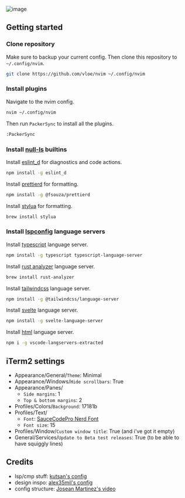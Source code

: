 ![image](https://pub-17a0349a6dd0473f8502957f5c524d98.r2.dev/preview.png)

## Getting started

### Clone repository

Make sure to backup your current config. Then clone this repository to `~/.config/nvim`.

```sh
git clone https://github.com/vloe/nvim ~/.config/nvim
```

### Install plugins

Navigate to the nvim config.

```sh
nvim ~/.config/nvim
```

Then run `PackerSync` to install all the plugins.

```sh
:PackerSync
```

### Install [null-ls](https://github.com/jose-elias-alvarez/null-ls.nvim) builtins

Install [eslint_d](https://github.com/jose-elias-alvarez/null-ls.nvim/blob/07897774c3b2f14d71b2ca51f3014d1055da9657/doc/BUILTINS.md#eslint_d) for diagnostics and code actions.

```sh
npm install -g eslint_d
```

Install [prettierd](https://github.com/jose-elias-alvarez/null-ls.nvim/blob/07897774c3b2f14d71b2ca51f3014d1055da9657/doc/BUILTINS.md#prettierd) for formatting.

```sh
npm install -g @fsouza/prettierd
```

Install [stylua](https://github.com/jose-elias-alvarez/null-ls.nvim/blob/07897774c3b2f14d71b2ca51f3014d1055da9657/doc/BUILTINS.md#stylua) for formatting.

```sh
brew install stylua
```

### Install [lspconfig](https://github.com/neovim/nvim-lspconfig) language servers

Install [typescript](https://github.com/neovim/nvim-lspconfig/blob/master/doc/server_configurations.md#tsserver) language server.

```sh
npm install -g typescript typescript-language-server
```

Install [rust analyzer](https://github.com/neovim/nvim-lspconfig/blob/master/doc/server_configurations.md#rust_analyzer) language server.

```sh
brew install rust-analyzer
```

Install [tailwindcss](https://github.com/neovim/nvim-lspconfig/blob/master/doc/server_configurations.md#tailwindcss) language server.

```sh
npm install -g @tailwindcss/language-server
```

Install [svelte](https://github.com/neovim/nvim-lspconfig/blob/master/doc/server_configurations.md#svelte) language server.

```sh
npm install -g svelte-language-server
```

Install [html](https://github.com/neovim/nvim-lspconfig/blob/master/doc/server_configurations.md#html) language server.

```sh
npm i -g vscode-langservers-extracted
```

## iTerm2 settings

- Appearance/General/`Theme`: Minimal
- Appearance/Windows/`Hide scrollbars`: True
- Appearance/Panes/
  - `Side margins`: 1
  - `Top & bottom margins`: 2
- Profiles/Colors/`Background`: 17181b
- Profiles/Text/
  - `Font`: [SauceCodePro Nerd Font](https://www.nerdfonts.com/font-downloads)
  - `Font size`: 15
- Profiles/Window/`Custom window title`: True (and i've got it empty)
- General/Services/`Update to Beta test releases`: True (to be able to have squiggly lines)

## Credits

- lsp/cmp stuff: [kutsan's config](https://github.com/kutsan/dotfiles/tree/master/.config/nvim)
- design inspo: [alex35mil's config](https://github.com/alex35mil/dotfiles)
- config structure: [Josean Martinez's video](https://www.youtube.com/watch?v=vdn_pKJUda8)
